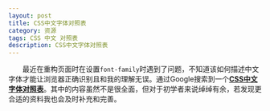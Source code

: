 ```yaml
---
layout: post
title: CSS中文字体对照表
category: 资源
tags: CSS 中文 对照表
description: CSS中文字体对照表
---
```


　　最近在重构页面时在设置`font-family`时遇到了问题，不知道该如何描述中文字体才能让浏览器正确识别且和我的理解无误。通过Google搜索到一个[**CSS中文字体对照表**](https://hotoo.googlecode.com/svn/trunk/labs/css/css-fonts.html)。其中的内容虽然不是很全面，但对于初学者来说绰绰有余，若发现更合适的资料我也会及时补充和完善。